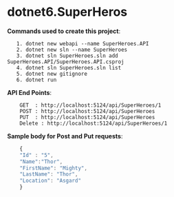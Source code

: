 # dotnet6.SuperHeros

**Commands used to create this project**:
```
   1. dotnet new webapi --name SuperHeroes.API
   2. dotnet new sln --name SuperHeroes
   3. dotnet sln SuperHeroes.sln add SuperHeroes.API/SuperHeroes.API.csproj
   4. dotnet sln SuperHeroes.sln list
   5. dotnet new gitignore
   6. dotnet run
```

**API End Points**:
``` GET  : http://localhost:5124/api/SuperHeroes
    GET  : http://localhost:5124/api/SuperHeroes/1
    POST : http://localhost:5124/api/SuperHeroes
    PUT  : http://localhost:5124/api/SuperHeroes
    Delete : http://localhost:5124/api/SuperHeroes/1 
```
  
**Sample body for Post and Put requests**:
```Javascript
    {
	"Id" : "5",
	"Name":"Thor",
	"FirstName": "Mighty",
	"LastName": "Thor",
	"Location": "Asgard"
    }
```

